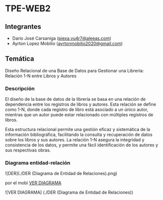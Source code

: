 # TPE-WEB2

## Integrantes
- Dario José Carsaniga (piexa.vu4r7@aleeas.com)
- Ayrton Lopez Mobilio (ayrtonmobilio2020@gmail.com)

## Temática
Diseño Relacional de una Base de Datos para Gestionar una Libreria: Relación 1-N entre Libros y Autores
### Descripción
El diseño de la base de datos de la librería se basa en una relación de dependencia entre los registros de libros y autores. Esta relación se define como 1-N, donde cada registro de libro está asociado a un único autor, mientras que un autor puede estar relacionado con múltiples registros de libros.

Esta estructura relacional permite una gestión eficaz y sistemática de la información bibliográfica, facilitando la consulta y recuperación de datos sobre los libros y sus autores. La relación 1-N asegura la integridad y consistencia de los datos, y permite una fácil identificación de los autores y sus respectivas obras.
### Diagrama entidad-relación
![DER](./DER (Diagrama de Entidad de Relaciones).png)



por el mobi
[VER DIAGRAMA](https://github.com/devmobi1812/TPE-WEB2/blob/main/DER%20(Diagrama%20de%20Entidad%20de%20Relaciones).png)

![VER DIAGRAMA] (./DER (Diagrama de Entidad de Relaciones))
